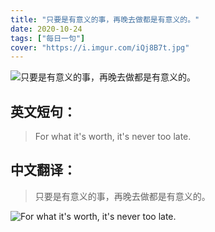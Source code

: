 ```yaml
---
title: "只要是有意义的事，再晚去做都是有意义的。"
date: 2020-10-24
tags: ["每日一句"]
cover: "https://i.imgur.com/iQj8B7t.jpg"
---
```


![只要是有意义的事，再晚去做都是有意义的。](https://i.imgur.com/m9rAN6I.jpg)

## 英文短句：
> For what it's worth, it's never too late.

<!--more-->

## 中文翻译：
> 只要是有意义的事，再晚去做都是有意义的。

![For what it's worth, it's never too late.](https://i.imgur.com/f41x6Cv.jpg)

